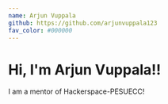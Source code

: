 ```yaml
---
name: Arjun Vuppala
github: https://github.com/arjunvuppala123
fav_color: #000000
---
```

# Hi, I'm Arjun Vuppala!!
I am a mentor of Hackerspace-PESUECC!
